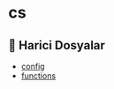 # cs

<!--Index-->

## 📂 Harici Dosyalar

- [config](./config)
- [functions](./functions)

<!--Index-->
